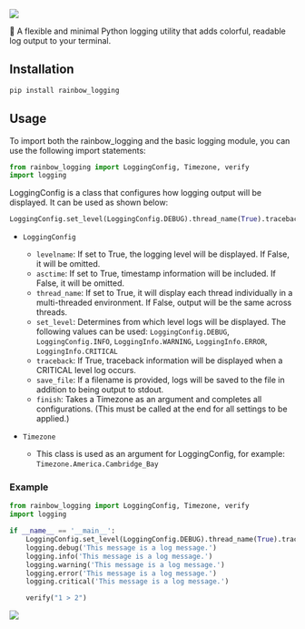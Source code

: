 ![](https://capsule-render.vercel.app/api?type=waving&height=200&color=gradient&text=rainbow_logging&animation=fadeIn)

🌈 A flexible and minimal Python logging utility that adds colorful, readable log output to your terminal.

## Installation

```bash
pip install rainbow_logging
```

## Usage

To import both the rainbow_logging and the basic logging module, you can use the following import statements:

```python
from rainbow_logging import LoggingConfig, Timezone, verify
import logging
```

LoggingConfig is a class that configures how logging output will be displayed.
It can be used as shown below:

```python
LoggingConfig.set_level(LoggingConfig.DEBUG).thread_name(True).traceback(False).asctime(True).finish(Timezone.Asia.Seoul)
```

* `LoggingConfig`
    * `levelname`: If set to True, the logging level will be displayed. If False, it will be omitted.
    * `asctime`: If set to True, timestamp information will be included. If False, it will be omitted.
    * `thread_name`: If set to True, it will display each thread individually in a multi-threaded environment. If False, output will be the same across threads.
    * `set_level`: Determines from which level logs will be displayed. The following values can be used: `LoggingConfig.DEBUG`, `LoggingConfig.INFO`, `LoggingInfo.WARNING`, `LoggingInfo.ERROR`, `LoggingInfo.CRITICAL`
    * `traceback`: If True, traceback information will be displayed when a CRITICAL level log occurs.
    * `save_file`: If a filename is provided, logs will be saved to the file in addition to being output to stdout.
    * `finish`: Takes a Timezone as an argument and completes all configurations. (This must be called at the end for all settings to be applied.)

* `Timezone`
    * This class is used as an argument for LoggingConfig, for example: `Timezone.America.Cambridge_Bay`

### Example

```python
from rainbow_logging import LoggingConfig, Timezone, verify
import logging

if __name__ == '__main__':
    LoggingConfig.set_level(LoggingConfig.DEBUG).thread_name(True).traceback(False).asctime(True).finish(Timezone.Asia.Seoul)
    logging.debug('This message is a log message.')
    logging.info('This message is a log message.')
    logging.warning('This message is a log message.')
    logging.error('This message is a log message.')
    logging.critical('This message is a log message.')

    verify("1 > 2")
```
![](https://capsule-render.vercel.app/api?type=waving&height=200&color=gradient&text=rainbow_logging&animation=fadeIn&section=footer)